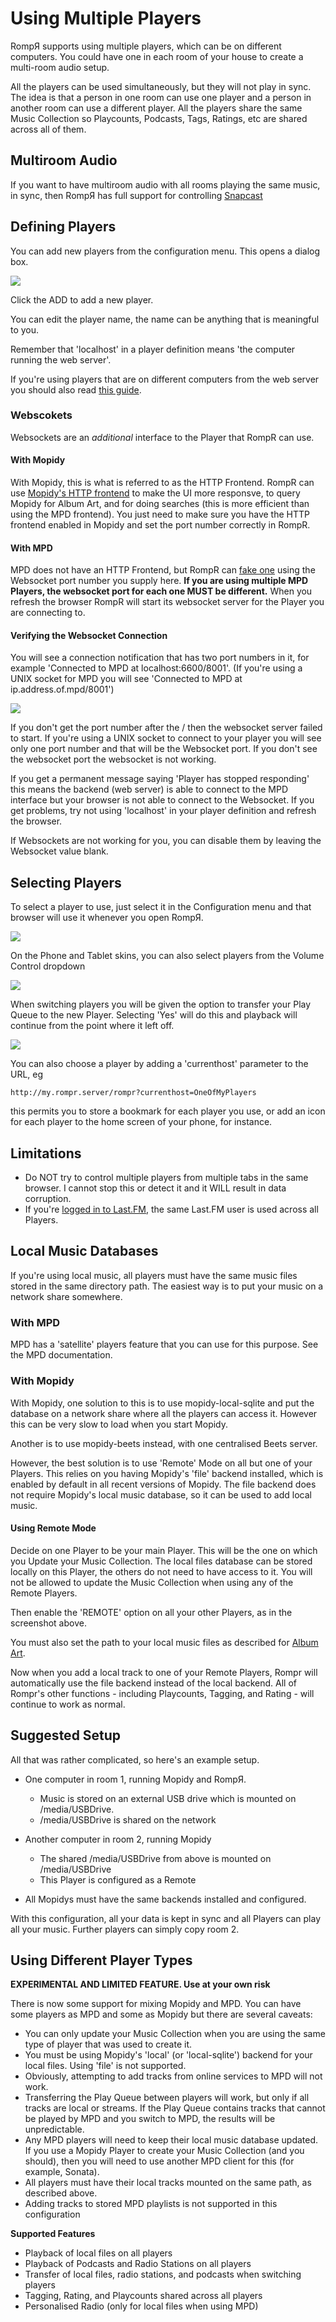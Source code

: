 # Using Multiple Players

RompЯ supports using multiple players, which can be on different computers. You could have one in each room of your house to create a multi-room audio setup.

All the players can be used simultaneously, but they will not play in sync. The idea is that a person in one room can use one player and a person in another room can use a different player. All the players share the same Music Collection so Playcounts, Podcasts, Tags, Ratings, etc are shared across all of them.

## Multiroom Audio

If you want to have multiroom audio with all rooms playing the same music, in sync, then RompЯ has full support for controlling [Snapcast](/RompR/Snapcast)

## Defining Players

You can add new players from the configuration menu. This opens a dialog box.

![](images/playerdefs.png)

Click the ADD to add a new player.

You can edit the player name, the name can be anything that is meaningful to you.

Remember that 'localhost' in a player definition means 'the computer running the web server'.

If you're using players that are on different computers from the web server you should also read [this guide](/RompR/Troubleshooting).

### Webscokets

Websockets are an *additional* interface to the Player that RompR can use.

#### With Mopidy

With Mopidy, this is what is referred to as the HTTP Frontend.
RompR can use [Mopidy's HTTP frontend](/RompR/Rompr-And-Mopidy#Using-the-HTTP-Frontend-for-Improved-Responsiveness) to make the UI
more responsve, to query Mopidy for Album Art, and for doing searches (this is more efficient than using the MPD frontend). You just need
to make sure you have the HTTP frontend enabled in Mopidy and set the port number correctly in RompR.

#### With MPD

MPD does not have an HTTP Frontend, but RompR can [fake one](/RompR/Rompr-And-MPD) using the Websocket port number you supply here.
**If you are using multiple MPD Players, the websocket port for each one MUST be different.**
When you refresh the browser RompR will start its websocket server for the Player you are connecting to.

#### Verifying the Websocket Connection

You will see a connection notification that has two port numbers in it, for example 'Connected to MPD at localhost:6600/8001'.
(If you're using a UNIX socket for MPD you will see 'Connected to MPD at ip.address.of.mpd/8001')

![](/images/mpd_on_ws.png)

If you don't get the port number after the / then the websocket server failed to start. If you're using a UNIX socket to connect
to your player you will see only one port number and that will be the Websocket port. If you don't see the websocket port the
websocket is not working.

If you get a permanent message saying 'Player has stopped responding' this means the backend (web server) is able to connect to the MPD interface
but your browser is not able to connect to the Websocket. If you get problems, try not using 'localhost' in your player definition and refresh
the browser.

If Websockets are not working for you, you can disable them by leaving the Websocket value blank.


## Selecting Players

To select a player to use, just select it in the Configuration menu and that browser will use it whenever you open RompЯ.

![](images/players2.png)

On the Phone and Tablet skins, you can also select players from the Volume Control dropdown

![](images/players3.png)

When switching players you will be given the option to transfer your Play Queue to the new Player. Selecting 'Yes' will do this and playback will continue from the point where it left off.

![](images/players4.png)

You can also choose a player by adding a 'currenthost' parameter to the URL, eg

	http://my.rompr.server/rompr?currenthost=OneOfMyPlayers

this permits you to store a bookmark for each player you use, or add an icon for each player to the home screen of your phone, for instance.

## Limitations

* Do NOT try to control multiple players from multiple tabs in the same browser. I cannot stop this or detect it and it WILL result in data corruption.
* If you're [logged in to Last.FM](/RonpR/LastFM), the same Last.FM user is used across all Players.

## Local Music Databases

If you're using local music, all players must have the same music files stored in the same directory path. The easiest way is to put your music on a network share somewhere.

### With MPD

MPD has a 'satellite' players feature that you can use for this purpose. See the MPD documentation.

### With Mopidy

With Mopidy, one solution to this is to use mopidy-local-sqlite and put the database on a network share where all the players can access it. However this can be very slow to load when you start Mopidy.

Another is to use mopidy-beets instead, with one centralised Beets server.

However, the best solution is to use 'Remote' Mode on all but one of your Players. This relies on you having Mopidy's 'file' backend installed, which is enabled by default in all recent versions of Mopidy. The file backend does not require Mopidy's local music database, so it can be used to add local music.

#### Using Remote Mode

Decide on one Player to be your main Player. This will be the one on which you Update your Music Collection. The local files database can be stored locally on this Player, the others do not need to have access to it. You will not be allowed to update the Music Collection when using any of the Remote Players.

Then enable the 'REMOTE' option on all your other Players, as in the screenshot above.

You must also set the path to your local music files as described for [Album Art](/RompR/Album-Art-Manager).

Now when you add a local track to one of your Remote Players, Rompr will automatically use the file backend instead of the local backend. All of Rompr's other functions - including Playcounts, Tagging, and Rating - will continue to work as normal.

## Suggested Setup

All that was rather complicated, so here's an example setup.

* One computer in room 1, running Mopidy and RompЯ.
    * Music is stored on an external USB drive which is mounted on /media/USBDrive.
    * /media/USBDrive is shared on the network

* Another computer in room 2, running Mopidy
    * The shared /media/USBDrive from above is mounted on /media/USBDrive
    * This Player is configured as a Remote

* All Mopidys must have the same backends installed and configured.

With this configuration, all your data is kept in sync and all Players can play all your  music. Further players can simply copy room 2.

## Using Different Player Types

**EXPERIMENTAL AND LIMITED FEATURE. Use at your own risk**

There is now some support for mixing Mopidy and MPD. You can have some players as MPD and some as Mopidy but there are several caveats:

* You can only update your Music Collection when you are using the same type of player that was used to create it.
* You must be using Mopidy's 'local' (or 'local-sqlite') backend for your local files. Using 'file' is not supported.
* Obviously, attempting to add tracks from online services to MPD will not work.
* Transferring the Play Queue between players will work, but only if all tracks are local or streams. If the Play Queue contains tracks that cannot be played by MPD and you switch to MPD, the results will be unpredictable.
* Any MPD players will need to keep their local music database updated. If you use a Mopidy Player to create your Music Collection (and you should), then you will need to use another MPD client for this (for example, Sonata).
* All players must have their local tracks mounted on the same path, as described above.
* Adding tracks to stored MPD playlists is not supported in this configuration

**Supported Features**

* Playback of local files on all players
* Playback of Podcasts and Radio Stations on all players
* Transfer of local files, radio stations, and podcasts when switching players
* Tagging, Rating, and Playcounts shared across all players
* Personalised Radio (only for local files when using MPD)



